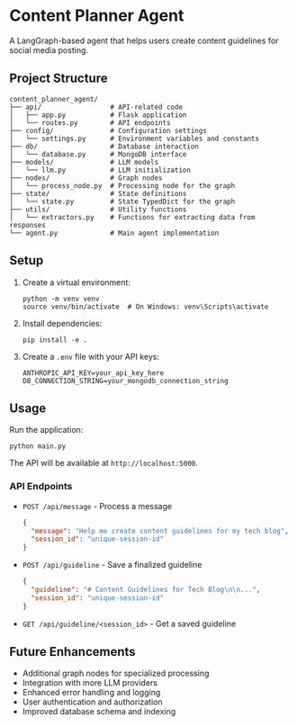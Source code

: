 # Content Planner Agent

A LangGraph-based agent that helps users create content guidelines for social media posting.

## Project Structure

```
content_planner_agent/
├── api/                 # API-related code
│   ├── app.py           # Flask application
│   └── routes.py        # API endpoints
├── config/              # Configuration settings
│   └── settings.py      # Environment variables and constants
├── db/                  # Database interaction
│   └── database.py      # MongoDB interface
├── models/              # LLM models
│   └── llm.py           # LLM initialization
├── nodes/               # Graph nodes
│   └── process_node.py  # Processing node for the graph
├── state/               # State definitions
│   └── state.py         # State TypedDict for the graph
├── utils/               # Utility functions
│   └── extractors.py    # Functions for extracting data from responses
└── agent.py             # Main agent implementation
```

## Setup

1. Create a virtual environment:
   ```
   python -m venv venv
   source venv/bin/activate  # On Windows: venv\Scripts\activate
   ```

2. Install dependencies:
   ```
   pip install -e .
   ```

3. Create a `.env` file with your API keys:
   ```
   ANTHROPIC_API_KEY=your_api_key_here
   DB_CONNECTION_STRING=your_mongodb_connection_string
   ```

## Usage

Run the application:

```
python main.py
```

The API will be available at `http://localhost:5000`.

### API Endpoints

- `POST /api/message` - Process a message
  ```json
  {
    "message": "Help me create content guidelines for my tech blog",
    "session_id": "unique-session-id"
  }
  ```

- `POST /api/guideline` - Save a finalized guideline
  ```json
  {
    "guideline": "# Content Guidelines for Tech Blog\n\n...",
    "session_id": "unique-session-id"
  }
  ```

- `GET /api/guideline/<session_id>` - Get a saved guideline

## Future Enhancements

- Additional graph nodes for specialized processing
- Integration with more LLM providers
- Enhanced error handling and logging
- User authentication and authorization
- Improved database schema and indexing
